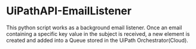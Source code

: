 # UiPathAPI-EmailListener
This python script works as a background email listener. Once an email containing a specific key value in the subject is received, a new element is created and added into a Queue stored in the UiPath Orchestrator(Cloud). 
